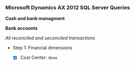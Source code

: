 ﻿### Microsoft Dynamics AX 2012 SQL Server Queries
**Cash and bank managment**

**Bank accounts**

*All reconciled and ueconciled transactions*

* Step 1: Financial dimensions
	- [x] Cost Center: `done`



